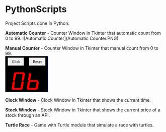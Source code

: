 # PythonScripts

Project Scripts done in Python:

**Automatic Counter** - Counter Window in Tkinter that automatic count from 0 to 99.
![Automatic Counter](Automatic Counter.PNG)

**Manual Counter** - Counter Window in Tkinter that manual count from 0 to 99.  
![ManualCounter](ManualCounter.PNG)

**Clock Window** - Clock Window in Tkinter that shows the current time.

**Stock Window** - Stock Window in Tkinter that shows the current price of a stock through an API.

**Turtle Race** - Game with Turtle module that simulate a race with turtles.
